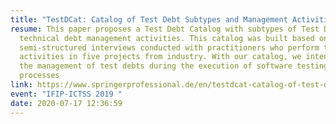 ```yaml
---
title: "TestDCat: Catalog of Test Debt Subtypes and Management Activities"
resume: This paper proposes a Test Debt Catalog with subtypes of Test Debts and
  technical debt management activities. This catalog was built based on
  semi-structured interviews conducted with practitioners who perform testing
  activities in five projects from industry. With our catalog, we intend to help
  the management of test debts during the execution of software testing
  processes
link: https://www.springerprofessional.de/en/testdcat-catalog-of-test-debt-subtypes-and-management-activities/17251536
event: "IFIP-ICTSS 2019 "
date: 2020-07-17 12:36:59
---
```

